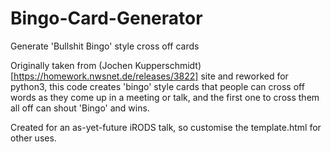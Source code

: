 # Bingo-Card-Generator
Generate 'Bullshit Bingo' style cross off cards

Originally taken from (Jochen Kupperschmidt)[https://homework.nwsnet.de/releases/3822] site and reworked for python3, this code creates 'bingo' style cards that people can cross off words as they come up in a meeting or talk, and the first one to cross them all off can shout 'Bingo' and wins.

Created for an as-yet-future iRODS talk, so customise the template.html for other uses.
